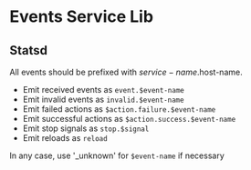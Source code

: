 # Events Service Lib

## Statsd
All events should be prefixed with $service-name.$host-name.

 - Emit received events as `event.$event-name`
 - Emit invalid events as `invalid.$event-name`
 - Emit failed actions as `$action.failure.$event-name`
 - Emit successful actions as `$action.success.$event-name`
 - Emit stop signals as `stop.$signal`
 - Emit reloads as `reload`

In any case, use '_unknown' for `$event-name` if necessary